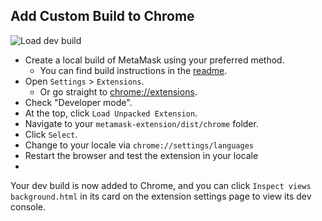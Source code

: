 ## Add Custom Build to Chrome

![Load dev build](./load-dev-build-chrome.gif)

* Create a local build of MetaMask using your preferred method.
  * You can find build instructions in the [readme](https://github.com/MetaMask/metamask-extension#readme).
* Open `Settings` > `Extensions`.
  * Or go straight to [chrome://extensions](chrome://extensions).
* Check "Developer mode".
* At the top, click `Load Unpacked Extension`.
* Navigate to your `metamask-extension/dist/chrome` folder.
* Click `Select`.
* Change to your locale via `chrome://settings/languages`
* Restart the browser and test the extension in your locale
*

Your dev build is now added to Chrome, and you can click `Inspect views
background.html` in its card on the extension settings page to view its dev console.

